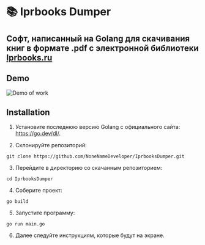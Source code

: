 # 📚 Iprbooks Dumper


## Софт, написанный на Golang для скачивания книг в формате .pdf с электронной библиотеки [Iprbooks.ru](https://www.iprbookshop.ru)


## Demo

![Demo of work](https://i.ibb.co/4Fy7c4h/image.png)



## Installation


1. Установите последнюю версию Golang с официального сайта: https://go.dev/dl/.

2. Склонируйте репозиторий:

```
git clone https://github.com/NoneNameDeveloper/IprbooksDumper.git
```

3. Перейдите в директорию со скачанным репозиторием:

```
cd IprbooksDumper
```

4. Соберите проект:

```
go build
```

5. Запустите программу:

```
go run main.go
```

6. Далее следуйте инструкциям, которые будут на экране.
